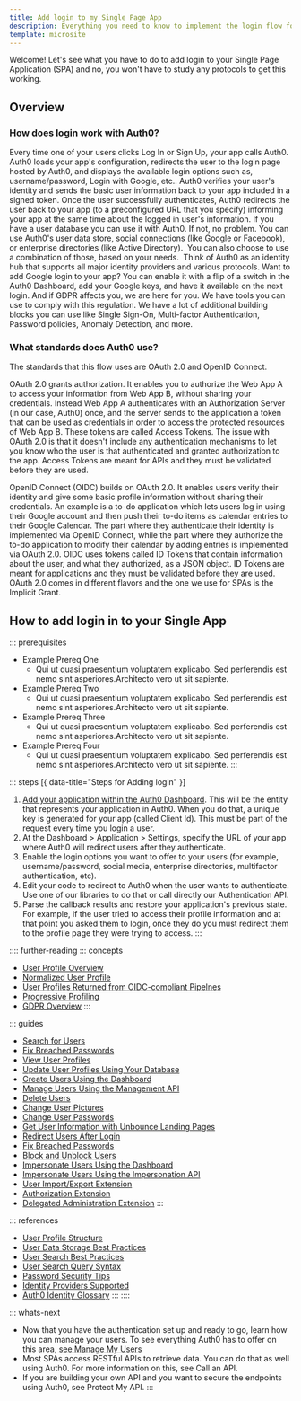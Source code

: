 ```yaml
---
title: Add login to my Single Page App
description: Everything you need to know to implement the login flow for Single Page Applications (SPAs)
template: microsite
---
```


Welcome! Let's see what you have to do to add login to your Single Page Application (SPA) and no, 
you won't have to study any protocols to get this working.

## Overview

### How does login work with Auth0?

Every time one of your users clicks Log In or Sign Up, your app calls Auth0. Auth0 loads your app's configuration, redirects the user to the login page hosted by Auth0, and displays the available login options such as, username/password, Login with Google, etc.. Auth0 verifies your user's identity and sends the basic user information back to your app included in a signed token. Once the user successfully authenticates, Auth0 redirects the user back to your app (to a preconfigured URL that you specify) informing your app at the same time about the logged in user's information. If you have a user database you can use it with Auth0. If not, no problem. You can use Auth0's user data store, social connections (like Google or Facebook), or enterprise directories (like Active Directory).  You can also choose to use a combination of those, based on your needs.  Think of Auth0 as an identity hub that supports all major identity providers and various protocols. Want to add Google login to your app? You can enable it with a flip of a switch in the Auth0 Dashboard, add your Google keys, and have it available on the next login. And if GDPR affects you, we are here for you. We have tools you can use to comply with this regulation. 
We have a lot of additional building blocks you can use like Single Sign-On, Multi-factor Authentication, Password policies, Anomaly Detection, and more.

### What standards does Auth0 use?

The standards that this flow uses are OAuth 2.0 and OpenID Connect.

OAuth 2.0 grants authorization. It enables you to authorize the Web App A to access your information from Web App B, without sharing your credentials. Instead Web App A authenticates with an Authorization Server (in our case, Auth0) once, and the server sends to the application a token that can be used as credentials in order to access the protected resources of Web App B. These tokens are called Access Tokens. The issue with OAuth 2.0 is that it doesn't include any authentication mechanisms to let you know who the user is that authenticated and granted authorization to the app. Access Tokens are meant for APIs and they must be validated before they are used.

OpenID Connect (OIDC) builds on OAuth 2.0. It enables users verify their identity and give some basic profile information without sharing their credentials. An example is a to-do application which lets users log in using their Google account and then push their to-do items as calendar entries to their Google Calendar. The part where they authenticate their identity is implemented via OpenID Connect, while the part where they authorize the to-do application to modify their calendar by adding entries is implemented via OAuth 2.0. OIDC uses tokens called ID Tokens that contain information about the user, and what they authorized, as a JSON object. ID Tokens are meant for applications and they must be validated before they are used.
OAuth 2.0 comes in different flavors and the one we use for SPAs is the Implicit Grant.

## How to add login in to your Single App
::: prerequisites
  * Example Prereq One
    - Qui ut quasi praesentium voluptatem explicabo. Sed perferendis est nemo sint asperiores.Architecto vero ut sit sapiente.
  * Example Prereq Two
    - Qui ut quasi praesentium voluptatem explicabo. Sed perferendis est nemo sint asperiores.Architecto vero ut sit sapiente.
  * Example Prereq Three
    - Qui ut quasi praesentium voluptatem explicabo. Sed perferendis est nemo sint asperiores.Architecto vero ut sit sapiente.
  * Example Prereq Four
    - Qui ut quasi praesentium voluptatem explicabo. Sed perferendis est nemo sint asperiores.Architecto vero ut sit sapiente.
:::

::: steps [{ data-title="Steps for Adding login" }]
  1. [Add your application within the Auth0 Dashboard](/user-profile/overview-user-profile). This will be the entity that represents your application in Auth0. When you do that, a unique key is generated for your app (called Client Id). This must be part of the request every time you login a user.
  2. At the Dashboard > Application > Settings, specify the URL of your app where Auth0 will redirect users after they authenticate.
  3. Enable the login options you want to offer to your users (for example, username/password, social media, enterprise directories, multifactor authentication, etc).
  4. Edit your code to redirect to Auth0 when the user wants to authenticate. Use one of our libraries to do that or call directly our Authentication API.
  5. Parse the callback results and restore your application's previous state.  For example, if the user tried to access their profile information and at that point you asked them to login, once they do you must redirect them to the profile page they were trying to access.
:::

:::: further-reading
::: concepts
  * [User Profile Overview](/user-profile/overview-user-profile)
  * [Normalized User Profile](/user-profile/normalized/auth0)
  * [User Profiles Returned from OIDC-compliant Pipelnes](/user-profile/normalized/oidc)
  * [Progressive Profiling](/user-profile/progressive-profiling)
  * [GDPR Overview](/compliance/overview-gdpr)
:::

::: guides
  * [Search for Users](/search/v3)
  * [Fix Breached Passwords](/anomaly-detection/breached-passwords)
  * [View User Profiles](/user-profile/view-users)
  * [Update User Profiles Using Your Database](/user-profile/update-user-profiles-using-your-database)
  * [Create Users Using the Dashboard](/dashboard/create-users)
  * [Manage Users Using the Management API](/user-profile/manage-users-using-the-management-api)
  * [Delete Users](/user-profile/delete-users)
  * [Change User Pictures](/user-profile/change-user-pictures)
  * [Change User Passwords](/connections/database/password-change)
  * [Get User Information with Unbounce Landing Pages](get-user-information-with-unbounce-landing-pages)
  * [Redirect Users After Login](redirect-users-after-login)
  * [Fix Breached Passwords](/anomaly-detection/fix-breached-passwords)
  * [Block and Unblock Users](/user-profile/block-and-unblock-users)
  * [Impersonate Users Using the Dashboard](/user-profile/impersonate-users-using-the-dashboard)
  * [Impersonate Users Using the Impersonation API](/user-profile/impersonate-users-using-the-impersonation-api)
  * [User Import/Export Extension](/extensions/user-import-export)
  * [Authorization Extension](/extensions/authorization-extension/v2)
  * [Delegated Administration Extension](/extensions/delegated-admin/v3)
:::

::: references
  * [User Profile Structure](/user-profile/user-profile-structure)
  * [User Data Storage Best Practices](/user-profile/user-data-storage-best-practices)
  * [User Search Best Practices](/user-profile/user-search-best-practices)
  * [User Search Query Syntax](/search/v3/query-syntax)
  * [Password Security Tips](/anomaly-detection/password-security-tips)
  * [Identity Providers Supported](/connections/identity-providers-supported)
  * [Auth0 Identity Glossary](https://auth0.com/identity-glossary)
:::
::::

::: whats-next
  * Now that you have the authentication set up and ready to go, learn how you can manage your users. To see everything Auth0 has to offer on this area, [see Manage My Users](microsite-connect-users-to-your-identity-platform)
  * Most SPAs access RESTful APIs to retrieve data. You can do that as well using Auth0. For more information on this, see Call an API.
  * If you are building your own API and you want to secure the endpoints using Auth0, see Protect My API.
:::
